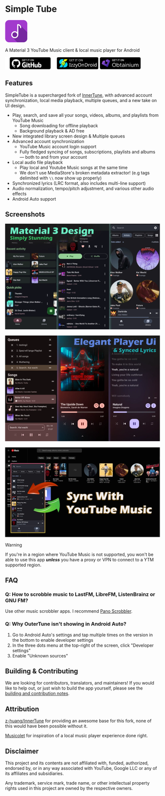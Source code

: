 # Simple Tube

<img src="./assets/SimpleTube.webp" height="72">

A Material 3 YouTube Music client & local music player for Android



[<img src="assets/badge_github.png" alt="Get it on GitHub" height="40">](https://github.com/DD3Boh/OuterTune/releases/latest)
[<img src="assets/IzzyOnDroidButtonGreyBorder.svg" alt="Get it on IzzyOnDroid" height="40">](https://apt.izzysoft.de/fdroid/index/apk/com.dd3boh.outertune)
[<img src="assets/badge_obtainium.png" alt="Get it on Obtainium" height="40">](https://apps.obtainium.imranr.dev/redirect?r=obtainium://app/%7B%22id%22%3A%22com.dd3boh.outertune%22%2C%22url%22%3A%22https%3A%2F%2Fgithub.com%2FDD3Boh%2FOuterTune%22%2C%22author%22%3A%22DD3Boh%22%2C%22name%22%3A%22OuterTune%22%2C%22preferredApkIndex%22%3A0%2C%22additionalSettings%22%3A%22%7B%5C%22includePrereleases%5C%22%3Afalse%2C%5C%22fallbackToOlderReleases%5C%22%3Atrue%2C%5C%22filterReleaseTitlesByRegEx%5C%22%3A%5C%22%5C%22%2C%5C%22filterReleaseNotesByRegEx%5C%22%3A%5C%22%5C%22%2C%5C%22verifyLatestTag%5C%22%3Afalse%2C%5C%22dontSortReleasesList%5C%22%3Afalse%2C%5C%22useLatestAssetDateAsReleaseDate%5C%22%3Afalse%2C%5C%22trackOnly%5C%22%3Afalse%2C%5C%22versionExtractionRegEx%5C%22%3A%5C%22%5C%22%2C%5C%22matchGroupToUse%5C%22%3A%5C%22%5C%22%2C%5C%22versionDetection%5C%22%3Atrue%2C%5C%22releaseDateAsVersion%5C%22%3Afalse%2C%5C%22useVersionCodeAsOSVersion%5C%22%3Afalse%2C%5C%22apkFilterRegEx%5C%22%3A%5C%22%5C%22%2C%5C%22invertAPKFilter%5C%22%3Afalse%2C%5C%22autoApkFilterByArch%5C%22%3Atrue%2C%5C%22appName%5C%22%3A%5C%22%5C%22%2C%5C%22shizukuPretendToBeGooglePlay%5C%22%3Afalse%2C%5C%22allowInsecure%5C%22%3Afalse%2C%5C%22exemptFromBackgroundUpdates%5C%22%3Afalse%2C%5C%22skipUpdateNotifications%5C%22%3Afalse%2C%5C%22about%5C%22%3A%5C%22A%20Material%203%20YouTube%20Music%20client%20%26%20local%20music%20player%20for%20Android%5C%22%7D%22%2C%22overrideSource%22%3A%22GitHub%22%7D)

## Features

SimpleTube is a supercharged fork of [InnerTune](https://github.com/z-huang/InnerTune), with advanced account synchronization, local media playback, multiple queues, and a new take on UI design.

- Play, search, and save all your songs, videos, albums, and playlists from YouTube Music
    - Song downloading for offline playback
    - Background playback & AD free
- New integrated library screen design & Multiple queues
- Advanced account synchronization
    - YouTube Music account login support
    - Fully fledged syncing of songs, subscriptions, playlists and albums — both to and from your account
- Local audio file playback
    - Play local and Youtube Music songs at the same time
    - We don't use MediaStore's broken metadata extractor! (e.g tags delimited with `\\` now show up properly)
- Synchronized lyrics (LRC format, also includes multi-line support)
- Audio normalization, tempo/pitch adjustment, and various other audio effects
- Android Auto support

## Screenshots

<img src="./assets/main-interface.webp" width="600" alt="Main player interface" />
<br/><br/>
<img src="./assets/player.webp" width="600" alt="Player interface"/>
<br/><br/>
<img src="./assets/ytm-sync.webp" width="600" alt="Sync with YouTube Music"/>

> [!WARNING]
>
>If you're in a region where YouTube Music is not supported, you won't be able to use this app
***unless*** you have a proxy or VPN to connect to a YTM supported region.

## FAQ

### Q: How to scrobble music to LastFM, LibreFM, ListenBrainz or GNU FM?

Use other music scrobbler apps. I
recommend [Pano Scrobbler](https://play.google.com/store/apps/details?id=com.arn.scrobble).

### Q: Why OuterTune isn't showing in Android Auto?

1. Go to Android Auto's settings and tap multiple times on the version in the bottom to enable
   developer settings
2. In the three dots menu at the top-right of the screen, click "Developer settings"
3. Enable "Unknown sources"

## Building & Contributing

We are looking for contributors, translators, and maintainers! If you would like to help out, or just wish to build the app yourself, please see the [building and contribution notes](./CONTRIBUTING.md).





## Attribution

[z-huang/InnerTune](https://github.com/z-huang/InnerTune) for providing
an awesome base for this fork, none of this would have been possible without it.

[Musicolet](https://play.google.com/store/apps/details?id=in.krosbits.musicolet) for inspiration of a local music player experience done right.


## Disclaimer

This project and its contents are not affiliated with, funded, authorized, endorsed by, or in any
way associated with YouTube, Google LLC or any of its affiliates and subsidiaries.

Any trademark, service mark, trade name, or other intellectual property rights used in this project
are owned by the respective owners.
